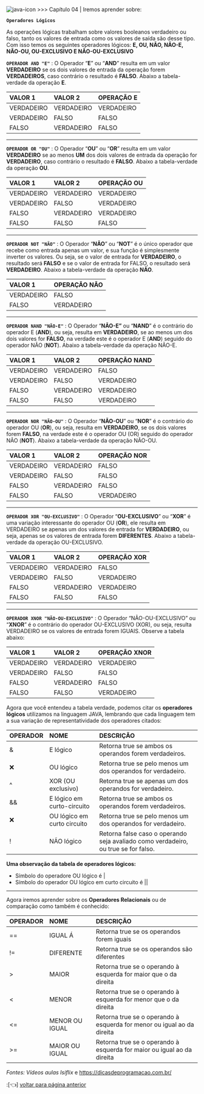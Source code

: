 ![java-icon](https://user-images.githubusercontent.com/40298927/174925141-07490c3f-d64f-4db3-b6b5-e32329127264.png) >>> Capítulo 04 | Iremos aprender sobre:

**`Operadores Lógicos`**

As operações lógicas trabalham sobre valores booleanos verdadeiro ou falso, tanto os valores de entrada como os valores de saída são desse tipo. Com isso temos os seguintes operadores lógicos: **E, OU, NÃO, NÃO-E, NÃO-OU, OU-EXCLUSIVO E NÃO-OU-EXCLUSIVO**

**`OPERADOR AND "E"`** : O Operador “**E**” ou “**AND**” resulta em um valor **VERDADEIRO** se os dois valores de entrada da operação forem **VERDADEIROS**, caso contrário o resultado é **FALSO**. Abaixo a tabela-verdade da operação **E**.

| VALOR 1           | VALOR 2          | OPERAÇÃO E |
| :---------------- | :----------------| :--------- |
| VERDADEIRO        |  VERDADEIRO      | VERDADEIRO |
| VERDADEIRO        |  FALSO           | FALSO      |
| FALSO             |  VERDADEIRO      | FALSO      | 

***

**`OPERADOR OR "OU"`** : O Operador “**OU**” ou “**OR**” resulta em um valor **VERDADEIRO** se ao menos **UM** dos dois valores de entrada da operação for **VERDADEIRO**, caso contrário o resultado é **FALSO**. Abaixo a tabela-verdade da operação **OU**.

| VALOR 1           | VALOR 2          | OPERAÇÃO OU |
| :---------------- | :----------------| :--------- |
| VERDADEIRO        |  VERDADEIRO      | VERDADEIRO |
| VERDADEIRO        |  FALSO           | VERDADEIRO |
| FALSO             |  VERDADEIRO      | VERDADEIRO | 
| FALSO             |  FALSO           | FALSO      | 

***

**`OPERADOR NOT "NÃO"`** : O Operador “**NÃO**” ou “**NOT**” é o único operador que recebe como entrada apenas um valor, e sua função é simplesmente inverter os valores. Ou seja, se o valor de entrada for **VERDADEIRO**, o resultado será **FALSO** e se o valor de entrada for FALSO, o resultado será **VERDADEIRO**. Abaixo a tabela-verdade da operação **NÃO**.

| VALOR 1           | OPERAÇÃO NÃO
| :---------------- | :----------------
| VERDADEIRO        |  FALSO      
| FALSO             |  VERDADEIRO  

***

**`OPERADOR NAND "NÃO-E"`** : O Operador “**NÃO-E”** ou “**NAND**” é o contrário do operador E (**AND**), ou seja, resulta em **VERDADEIRO**, se ao menos um dos dois valores for **FALSO**, na verdade este é o operador E (**AND**) seguido do operador NÃO (**NOT**). Abaixo a tabela-verdade da operação NÃO-E.

| VALOR 1           | VALOR 2          | OPERAÇÃO NAND |
| :---------------- | :----------------| :--------- |
| VERDADEIRO        |  VERDADEIRO      | FALSO      |
| VERDADEIRO        |  FALSO           | VERDADEIRO |
| FALSO             |  VERDADEIRO      | VERDADEIRO | 
| FALSO             |  FALSO           | VERDADEIRO | 
 

***

**`OPERADOR NOR "NÃO-OU"`** : O Operador “**NÃO-OU**” ou “**NOR**” é o contrário do operador OU (**OR**), ou seja, resulta em **VERDADEIRO**, se os dois valores forem **FALSO**, na verdade este é o operador OU (OR) seguido do operador NÃO (**NOT**). Abaixo a tabela-verdade da operação NÃO-OU.

| VALOR 1           | VALOR 2          | OPERAÇÃO NOR |
| :---------------- | :----------------| :--------- |
| VERDADEIRO        |  VERDADEIRO      | FALSO      |
| VERDADEIRO        |  FALSO           | FALSO      |
| FALSO             |  VERDADEIRO      | FALSO      | 
| FALSO             |  FALSO           | VERDADEIRO | 


***

**`OPERADOR XOR "OU-EXCLUSIVO"`** : O Operador “**OU-EXCLUSIVO**” ou “**XOR**” é uma variação interessante do operador OU (**OR**), ele resulta em VERDADEIRO se apenas um dos valores de entrada for **VERDADEIRO**, ou seja, apenas se os valores de entrada forem **DIFERENTES**. Abaixo a tabela-verdade da operação OU-EXCLUSIVO.

| VALOR 1           | VALOR 2          | OPERAÇÃO XOR |
| :---------------- | :----------------| :--------- |
| VERDADEIRO        |  VERDADEIRO      | FALSO      |
| VERDADEIRO        |  FALSO           | VERDADEIRO |
| FALSO             |  VERDADEIRO      | VERDADEIRO | 
| FALSO             |  FALSO           | FALSO      | 


***

**`OPERADOR XNOR "NÃO-OU-EXCLUSIVO"`** : O Operador “NÃO-OU-EXCLUSIVO” ou “**XNOR**” é o contrário do operador OU-EXCLUSIVO (XOR), ou seja, resulta VERDADEIRO se os valores de entrada forem IGUAIS. Observe a tabela abaixo:

| VALOR 1           | VALOR 2          | OPERAÇÃO XNOR |
| :---------------- | :----------------| :--------- |
| VERDADEIRO        |  VERDADEIRO      | VERDADEIRO |
| VERDADEIRO        |  FALSO           | FALSO      |
| FALSO             |  VERDADEIRO      | FALSO      | 
| FALSO             |  FALSO           | VERDADEIRO |

Agora que você entendeu a tabela verdade, podemos citar os **operadores lógicos** utilizamos na linguagem JAVA, lembrando que cada linguagem tem a sua variação de representatividade dos operadores citados: 

| OPERADOR  | NOME                           | DESCRIÇÃO |
| :-------- | :------------------------------| :--------- |
| &         |  E lógico                      | Retorna true se ambos os operandos forem verdadeiros. |
| ❌         |  OU lógico                     | Retorna true se pelo menos um dos operandos for verdadeiro. |
| ^         |  XOR (OU exclusivo)            | Retorna true se apenas um dos operandos for verdadeiro. | 
| &&        |  E lógico em curto-circuito    | Retorna true se ambos os operandos forem verdadeiros. |
| ❌         |  OU lógico em curto circuito   | Retorna true se pelo menos um dos operandos for verdadeiro.|
| !         |  NÃO lógico                    | Retorna false caso o operando seja avaliado como verdadeiro, ou true se for falso. |

**Uma observação da tabela de operadores lógicos:**
* Símbolo do operadore OU lógico é |  
* Símbolo do operador OU lógico em curto circuito é || 

***

Agora iremos aprender sobre os **Operadores Relacionais** ou de comparação como também é conhecido: 

| OPERADOR  | NOME             | DESCRIÇÃO |
| :-------- | :----------------| :--------- |
| ==        |  IGUAL Á         | Retorna true se os operandos forem iguais |
| !=        |  DIFERENTE       | Retorna true se os operandos são diferentes |
| >         |  MAIOR           | Retorna true se o operando à esquerda for maior que o da direita | 
| <         |  MENOR           | Retorna true se o operando à esquerda for menor que o da direita |
| <=        |  MENOR OU IGUAL  | Retorna true se o operando à esquerda for menor ou igual ao da direita |
| >=        |  MAIOR OU IGUAL  | Retorna true se o operando à esquerda for maior ou igual ao da direita |

_Fontes: Vídeos aulas Isiflix_ e https://dicasdeprogramacao.com.br/

:[👈] <a href="https://github.com/agathapaiiva/blog-java/wiki"> voltar para página anterior </a>